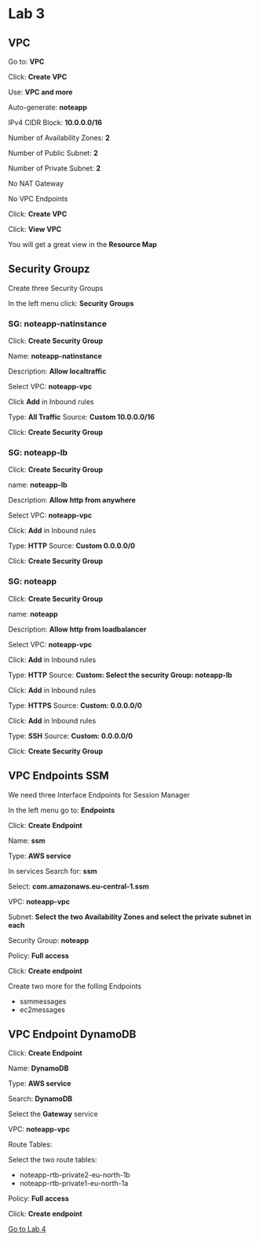 # Lab 3

## VPC

Go to: __VPC__

Click: __Create VPC__

Use: __VPC and more__

Auto-generate: __noteapp__

IPv4 CIDR Block: __10.0.0.0/16__

Number of Availability Zones: __2__

Number of Public Subnet: __2__

Number of Private Subnet: __2__

No NAT Gateway

No VPC Endpoints

Click: __Create VPC__

Click: __View VPC__

You will get a great view in the __Resource Map__

## Security Groupz

Create three Security Groups

In the left menu click: __Security Groups__

### SG: noteapp-natinstance

Click: __Create Security Group__

Name: __noteapp-natinstance__

Description: __Allow localtraffic__

Select VPC: __noteapp-vpc__

Click __Add__ in Inbound rules

Type: __All Traffic__ Source: __Custom 10.0.0.0/16__

Click: __Create Security Group__

### SG: noteapp-lb

Click: __Create Security Group__

name: __noteapp-lb__

Description: __Allow http from anywhere__

Select VPC: __noteapp-vpc__

Click: __Add__ in Inbound rules

Type: __HTTP__ Source: __Custom 0.0.0.0/0__

Click: __Create Security Group__

### SG: noteapp

Click: __Create Security Group__

name: __noteapp__

Description: __Allow http from loadbalancer__

Select VPC: __noteapp-vpc__

Click: __Add__ in Inbound rules

Type: __HTTP__ Source: __Custom: Select the security Group: noteapp-lb__

Click: __Add__ in Inbound rules

Type: __HTTPS__ Source: __Custom: 0.0.0.0/0__

Click: __Add__ in Inbound rules

Type: __SSH__ Source: __Custom: 0.0.0.0/0__

Click: __Create Security Group__

## VPC Endpoints SSM

We need three Interface Endpoints for Session Manager

In the left menu go to: __Endpoints__

Click: __Create Endpoint__

Name: __ssm__

Type: __AWS service__

In services Search for: __ssm__

Select: __com.amazonaws.eu-central-1.ssm__

VPC: __noteapp-vpc__

Subnet: __Select the two Availability Zones and select the private subnet in each__

Security Group: __noteapp__

Policy: __Full access__

Click: __Create endpoint__

Create two more for the folling Endpoints

- ssmmessages
- ec2messages

## VPC Endpoint DynamoDB

Click: __Create Endpoint__

Name: __DynamoDB__

Type: __AWS service__

Search: __DynamoDB__

Select the __Gateway__ service

VPC: __noteapp-vpc__

Route Tables:

Select the two route tables:

- noteapp-rtb-private2-eu-north-1b
- noteapp-rtb-private1-eu-north-1a

Policy: __Full access__

Click: __Create endpoint__

[Go to Lab 4](lab4.md)
